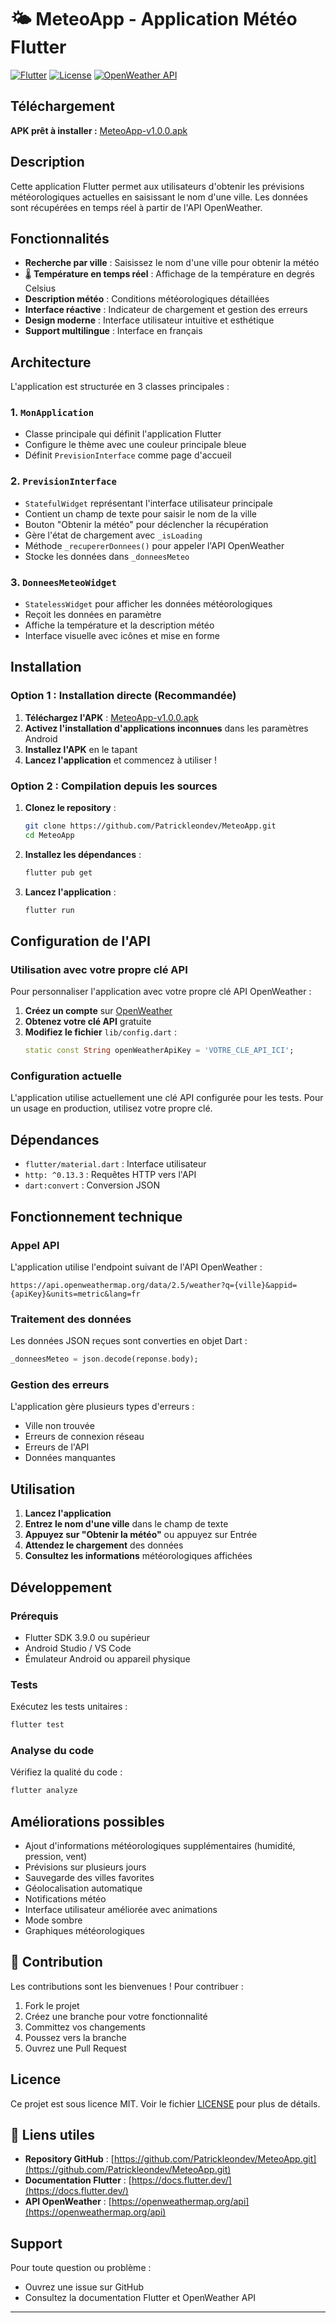# 🌤️ MeteoApp - Application Météo Flutter

[![Flutter](https://img.shields.io/badge/Flutter-3.9.0-blue.svg)](https://flutter.dev/)
[![License](https://img.shields.io/badge/License-MIT-green.svg)](LICENSE)
[![OpenWeather API](https://img.shields.io/badge/API-OpenWeather-orange.svg)](https://openweathermap.org/api)

##  Téléchargement

**APK prêt à installer :** [MeteoApp-v1.0.0.apk](release/MeteoApp-v1.0.0.apk)

##  Description

Cette application Flutter permet aux utilisateurs d'obtenir les prévisions météorologiques actuelles en saisissant le nom d'une ville. Les données sont récupérées en temps réel à partir de l'API OpenWeather.

##  Fonctionnalités

-  **Recherche par ville** : Saisissez le nom d'une ville pour obtenir la météo
- 🌡️ **Température en temps réel** : Affichage de la température en degrés Celsius
-  **Description météo** : Conditions météorologiques détaillées
-  **Interface réactive** : Indicateur de chargement et gestion des erreurs
-  **Design moderne** : Interface utilisateur intuitive et esthétique
-  **Support multilingue** : Interface en français

##  Architecture

L'application est structurée en 3 classes principales :

### 1. `MonApplication`
- Classe principale qui définit l'application Flutter
- Configure le thème avec une couleur principale bleue
- Définit `PrevisionInterface` comme page d'accueil

### 2. `PrevisionInterface`
- `StatefulWidget` représentant l'interface utilisateur principale
- Contient un champ de texte pour saisir le nom de la ville
- Bouton "Obtenir la météo" pour déclencher la récupération
- Gère l'état de chargement avec `_isLoading`
- Méthode `_recupererDonnees()` pour appeler l'API OpenWeather
- Stocke les données dans `_donneesMeteo`

### 3. `DonneesMeteoWidget`
- `StatelessWidget` pour afficher les données météorologiques
- Reçoit les données en paramètre
- Affiche la température et la description météo
- Interface visuelle avec icônes et mise en forme

##  Installation

### Option 1 : Installation directe (Recommandée)

1. **Téléchargez l'APK** : [MeteoApp-v1.0.0.apk](release/MeteoApp-v1.0.0.apk)
2. **Activez l'installation d'applications inconnues** dans les paramètres Android
3. **Installez l'APK** en le tapant
4. **Lancez l'application** et commencez à utiliser !

### Option 2 : Compilation depuis les sources

1. **Clonez le repository** :
   ```bash
   git clone https://github.com/Patrickleondev/MeteoApp.git
   cd MeteoApp
   ```

2. **Installez les dépendances** :
   ```bash
   flutter pub get
   ```

3. **Lancez l'application** :
   ```bash
   flutter run
   ```

##  Configuration de l'API

### Utilisation avec votre propre clé API

Pour personnaliser l'application avec votre propre clé API OpenWeather :

1. **Créez un compte** sur [OpenWeather](https://openweathermap.org/)
2. **Obtenez votre clé API** gratuite
3. **Modifiez le fichier** `lib/config.dart` :
   ```dart
   static const String openWeatherApiKey = 'VOTRE_CLE_API_ICI';
   ```

### Configuration actuelle

L'application utilise actuellement une clé API configurée pour les tests. Pour un usage en production, utilisez votre propre clé.

##  Dépendances

- `flutter/material.dart` : Interface utilisateur
- `http: ^0.13.3` : Requêtes HTTP vers l'API
- `dart:convert` : Conversion JSON

##  Fonctionnement technique

### Appel API

L'application utilise l'endpoint suivant de l'API OpenWeather :
```
https://api.openweathermap.org/data/2.5/weather?q={ville}&appid={apiKey}&units=metric&lang=fr
```

### Traitement des données

Les données JSON reçues sont converties en objet Dart :
```dart
_donneesMeteo = json.decode(reponse.body);
```

### Gestion des erreurs

L'application gère plusieurs types d'erreurs :
- Ville non trouvée
- Erreurs de connexion réseau
- Erreurs de l'API
- Données manquantes

##  Utilisation

1. **Lancez l'application**
2. **Entrez le nom d'une ville** dans le champ de texte
3. **Appuyez sur "Obtenir la météo"** ou appuyez sur Entrée
4. **Attendez le chargement** des données
5. **Consultez les informations** météorologiques affichées

##  Développement

### Prérequis

- Flutter SDK 3.9.0 ou supérieur
- Android Studio / VS Code
- Émulateur Android ou appareil physique

### Tests

Exécutez les tests unitaires :
```bash
flutter test
```

### Analyse du code

Vérifiez la qualité du code :
```bash
flutter analyze
```

##  Améliorations possibles

-  Ajout d'informations météorologiques supplémentaires (humidité, pression, vent)
-  Prévisions sur plusieurs jours
-  Sauvegarde des villes favorites
-  Géolocalisation automatique
-  Notifications météo
- Interface utilisateur améliorée avec animations
- Mode sombre
- Graphiques météorologiques

## 🤝 Contribution

Les contributions sont les bienvenues ! Pour contribuer :

1. Fork le projet
2. Créez une branche pour votre fonctionnalité
3. Committez vos changements
4. Poussez vers la branche
5. Ouvrez une Pull Request

##  Licence

Ce projet est sous licence MIT. Voir le fichier [LICENSE](LICENSE) pour plus de détails.

## 🔗 Liens utiles

- **Repository GitHub** : [https://github.com/Patrickleondev/MeteoApp.git](https://github.com/Patrickleondev/MeteoApp.git)
- **Documentation Flutter** : [https://docs.flutter.dev/](https://docs.flutter.dev/)
- **API OpenWeather** : [https://openweathermap.org/api](https://openweathermap.org/api)

## Support

Pour toute question ou problème :
- Ouvrez une issue sur GitHub
- Consultez la documentation Flutter et OpenWeather API

---
